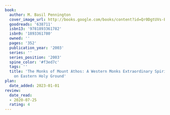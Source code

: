 ```yaml
---
book:
  author: M. Basil Pennington
  cover_image_url: http://books.google.com/books/content?id=Qr0DgtUVs-EC&printsec=frontcover&img=1&zoom=1&edge=curl&source=gbs_api
  goodreads: '638711'
  isbn13: '9781893361782'
  isbn9: '1893361780'
  owned: ''
  pages: '352'
  publication_year: '2003'
  series: ''
  series_position: '2003'
  spine_color: '#f3ed7c'
  tags: ''
  title: 'The Monks of Mount Athos: A Western Monks Extraordinary Spiritual Journey
    on Eastern Holy Ground'
plan:
  date_added: 2023-01-01
review:
  date_read:
  - 2020-07-25
  rating: 4
---
```

